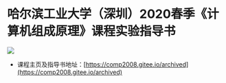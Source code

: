 # 哈尔滨工业大学（深圳）2020春季《计算机组成原理》课程实验指导书

![](https://api.travis-ci.org/Bohan-hu/HITSZ-COMP2008-Course.svg?branch=master)


- 课程主页及指导书地址：[https://comp2008.gitee.io/archived](https://comp2008.gitee.io/archived)

